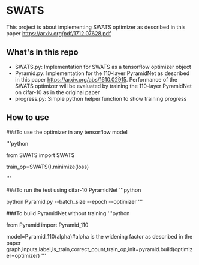 # SWATS
This project is about implementing SWATS optimizer as described in this paper https://arxiv.org/pdf/1712.07628.pdf
## What's in this repo
* SWATS.py: Implementation for SWATS as a tensorflow optimizer object
* Pyramid.py: Implementation for the 110-layer PyramidNet as described in this paper https://arxiv.org/abs/1610.02915. Performance of the SWATS optimizer will be evaluated by training the 110-layer PyramidNet on cifar-10 as in the original paper
* progress.py: Simple python helper function to show training progress

## How to use

###To use the optimizer in any tensorflow model

'''python

from SWATS import SWATS

train_op=SWATS().minimize(loss)

'''

###To run the test using cifar-10 PyramidNet
'''python

python Pyramid.py --batch_size --epoch --optimizer
'''

###To build PyramidNet without training
'''python

from Pyramid import Pyramid_110

model=Pyramid_110(alpha)#alpha is the widening factor as described in the paper
graph,inputs,label,is_train,correct_count,train_op,init=pyramid.build(optimizer=optimizer)
'''
